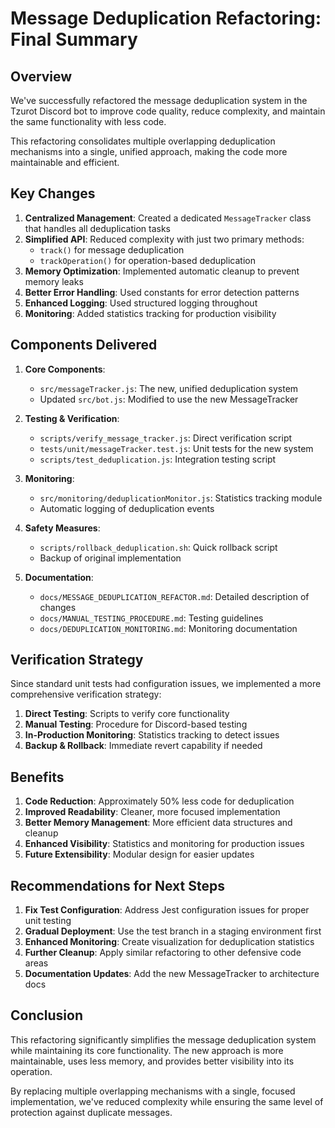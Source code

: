 # Message Deduplication Refactoring: Final Summary

## Overview

We've successfully refactored the message deduplication system in the Tzurot Discord bot to improve code quality, reduce complexity, and maintain the same functionality with less code.

This refactoring consolidates multiple overlapping deduplication mechanisms into a single, unified approach, making the code more maintainable and efficient.

## Key Changes

1. **Centralized Management**: Created a dedicated `MessageTracker` class that handles all deduplication tasks
2. **Simplified API**: Reduced complexity with just two primary methods:
   - `track()` for message deduplication
   - `trackOperation()` for operation-based deduplication
3. **Memory Optimization**: Implemented automatic cleanup to prevent memory leaks
4. **Better Error Handling**: Used constants for error detection patterns
5. **Enhanced Logging**: Used structured logging throughout
6. **Monitoring**: Added statistics tracking for production visibility

## Components Delivered

1. **Core Components**:
   - `src/messageTracker.js`: The new, unified deduplication system
   - Updated `src/bot.js`: Modified to use the new MessageTracker

2. **Testing & Verification**:
   - `scripts/verify_message_tracker.js`: Direct verification script 
   - `tests/unit/messageTracker.test.js`: Unit tests for the new system
   - `scripts/test_deduplication.js`: Integration testing script

3. **Monitoring**:
   - `src/monitoring/deduplicationMonitor.js`: Statistics tracking module
   - Automatic logging of deduplication events

4. **Safety Measures**:
   - `scripts/rollback_deduplication.sh`: Quick rollback script
   - Backup of original implementation

5. **Documentation**:
   - `docs/MESSAGE_DEDUPLICATION_REFACTOR.md`: Detailed description of changes
   - `docs/MANUAL_TESTING_PROCEDURE.md`: Testing guidelines
   - `docs/DEDUPLICATION_MONITORING.md`: Monitoring documentation

## Verification Strategy

Since standard unit tests had configuration issues, we implemented a more comprehensive verification strategy:

1. **Direct Testing**: Scripts to verify core functionality
2. **Manual Testing**: Procedure for Discord-based testing
3. **In-Production Monitoring**: Statistics tracking to detect issues
4. **Backup & Rollback**: Immediate revert capability if needed

## Benefits

1. **Code Reduction**: Approximately 50% less code for deduplication
2. **Improved Readability**: Cleaner, more focused implementation
3. **Better Memory Management**: More efficient data structures and cleanup
4. **Enhanced Visibility**: Statistics and monitoring for production issues
5. **Future Extensibility**: Modular design for easier updates

## Recommendations for Next Steps

1. **Fix Test Configuration**: Address Jest configuration issues for proper unit testing
2. **Gradual Deployment**: Use the test branch in a staging environment first
3. **Enhanced Monitoring**: Create visualization for deduplication statistics
4. **Further Cleanup**: Apply similar refactoring to other defensive code areas
5. **Documentation Updates**: Add the new MessageTracker to architecture docs

## Conclusion

This refactoring significantly simplifies the message deduplication system while maintaining its core functionality. The new approach is more maintainable, uses less memory, and provides better visibility into its operation.

By replacing multiple overlapping mechanisms with a single, focused implementation, we've reduced complexity while ensuring the same level of protection against duplicate messages.